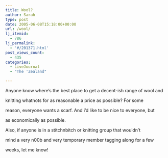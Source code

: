 ```yaml
---
title: Wool?
author: Sarah
type: post
date: 2005-06-08T15:18:00+00:00
url: /wool/
lj_itemid:
  - 786
lj_permalink:
  - '#/201371.html'
post_views_count:
  - 435
categories:
  - LiveJournal
  - "The 'Zealand"

---
```

Anyone know where&#8217;s the best place to get a decent-ish range of wool and
  
knitting whatnots for as reasonable a price as possible? For some
  
reason, everyone wants a scarf. And i&#8217;d like to be nice to everyone, but
  
as economically as possible.
  
Also, if anyone is in a stitchnbitch or knitting group that wouldn&#8217;t
  
mind a very n00b and very temporary member tagging along for a few
  
weeks, let me know!